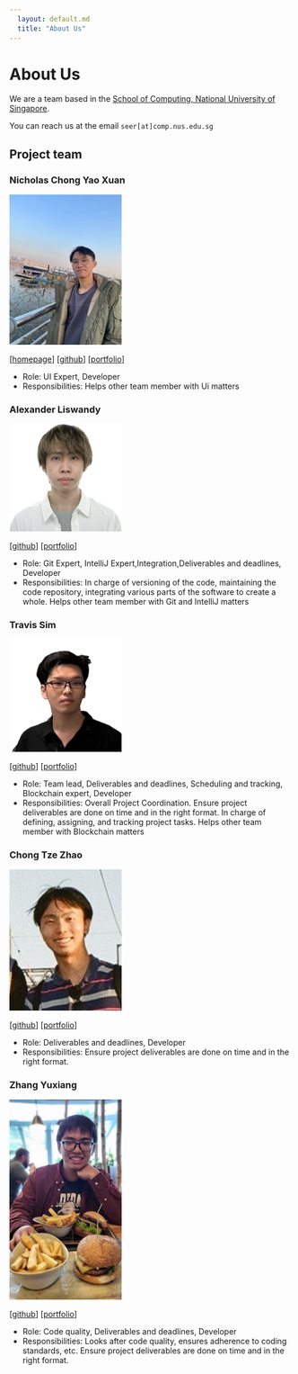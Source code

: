 ```yaml
---
  layout: default.md
  title: "About Us"
---
```


# About Us

We are a team based in the [School of Computing, National University of Singapore](http://www.comp.nus.edu.sg).

You can reach us at the email `seer[at]comp.nus.edu.sg`

## Project team

### Nicholas Chong Yao Xuan

<img src="images/nicholascyx.png" width="200px">

[[homepage](http://www.comp.nus.edu.sg/~damithch)]
[[github](https://github.com/nicholascyx)]
[[portfolio](team/johndoe.md)]

* Role: UI Expert, Developer
* Responsibilities: Helps other team member with Ui matters

### Alexander Liswandy

<img src="images/airiinnn.png" width="200px">

[[github](https://github.com/airiinnn)]
[[portfolio](team/johndoe.md)]

* Role: Git Expert, IntelliJ Expert,Integration,Deliverables and deadlines, Developer
* Responsibilities: In charge of versioning of the code, maintaining the code repository, integrating various parts of the software to create a whole. Helps other team member with Git and IntelliJ matters

### Travis Sim

<img src="images/travisim.png" width="200px">

[[github](http://github.com/travisim)]
[[portfolio](team/travisim.md)]

* Role: Team lead, Deliverables and deadlines, Scheduling and tracking, Blockchain expert, Developer
* Responsibilities: Overall Project Coordination. Ensure project deliverables are done on time and in the right format. In charge of defining, assigning, and tracking project tasks. Helps other team member with Blockchain matters

### Chong Tze Zhao

<img src="images/chongtzezhao.png" width="200px">

[[github](http://github.com/chongtzezhao)]
[[portfolio](team/johndoe.md)]

* Role: Deliverables and deadlines, Developer
* Responsibilities: Ensure project deliverables are done on time and in the right format.

### Zhang Yuxiang
        
<img src="images/therarefox.png" width="200px">

[[github](http://github.com/TheRareFox)]
[[portfolio](team/johndoe.md)]

* Role: Code quality, Deliverables and deadlines, Developer
* Responsibilities: Looks after code quality, ensures adherence to coding standards, etc. Ensure project deliverables are done on time and in the right format.

